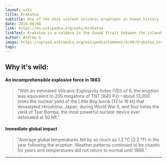 ```yaml
---
layout: wiki
title: Krakatoa
subtitle: One of the most violent volcanic eruptions in human history
date: 2019-08-08
link: https://en.wikipedia.org/wiki/Krakatoa
linkText: Krakatoa is a caldera in the Sunda Strait between the islands of Java and Sumatra in the Indonesian province of Lampung. The name is also used for the surrounding volcanic island group comprising four islands two of which, Lang and Verlaten, are remnants of a previous volcanic edifice destroyed in eruptions long before the famous 1883 eruption.
author: Andrew G
image: https://upload.wikimedia.org/wikipedia/commons/4/49/Krakatoa_eruption_lithograph.jpg
tags:
---
```


## Why it's wild:
#### An incomprehensible explosive force in 1883
>  "With an estimated Volcanic Explosivity Index (VEI) of 6, the eruption was equivalent to 200 megatons of TNT (840 PJ)—about 13,000 times the nuclear yield of the Little Boy bomb (13 to 16 kt) that devastated Hiroshima, Japan, during World War II, and four times the yield of Tsar Bomba, the most powerful nuclear device ever detonated at 50 Mt."

#### Immediate global impact 
> "Average global temperatures fell by as much as 1.2 °C (2.2 °F) in the year following the eruption. Weather patterns continued to be chaotic for years and temperatures did not return to normal until 1888."



---
